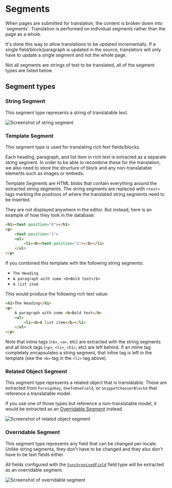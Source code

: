 # Segments

When pages are submitted for translation, the content is broken down into 'segments'.
Translation is performed on individual segments rather than the page as a whole.

It's done this way to allow translations to be updated incremantally. If a single
field/block/paragraph is updated in the source, translators will only have to update
a single segment and not the whole page.

Not all segments are strings of text to be translated, all of the segment types are listed below.

## Segment types

### String Segment

This segment type represents a string of translatable text.

![Screenshot of string segment](/_static/segment-types/string.png)

### Template Segment

This segment type is used for translating rich fext fields/blocks.

Each heading, paragraph, and list item in rich text is extracted as a separate string segment.
In order to be able to recombine these for the translation, we also need to store the structure of
block and any non-translatable elements such as images or embeds.

Template Segments are HTML blobs that contain everything around the extracted string segments. The
string segments are replaced with ``<text>`` tags marking the positions of where the translated
string segments need to be inserted.

They are not displayed anywhere in the editor. But instead, here is an example of how they look in the database:

```html
<h1><text position="0"></h1>
<p>
    <text position="1">
    <ul>
        <li><b><text position="2"></b></li>
    </ul>
</p>
```

If you combined this template with the following string segments:

 - ``The Heading``
 - ``A paragraph with some <b>Bold text</b>``
 - ``A list item``

This would produce the following rich text value:

```html
<h1>The Heading</h1>
<p>
    A paragraph with some <b>Bold text</b>
    <ul>
        <li><b>A list item</b></li>
    </ul>
</p>
```

Note that inline tags (``<b>``, ``<a>``, etc) are extracted with the string segments and all block tags
(``<p>``, ``<li>``, ``<h1>``, etc) are left behind. If an inline tag completely encapsulates a string
segment, that inline tag is left in the template (see the ``<b>`` tag in the  ``<li>`` tag above).

### Related Object Segment

This segment type represents a related object that is translatable. These are extracted from ``ForeignKey``,
``OneToOneField``, or ``SnippetChooserBlock``s that reference a translatable model.

If you use one of those types but reference a non-translatable model, it would be extracted as an
[Overridable Segment](#overridable-segment) instead.

![Screenshot of related object segment](/_static/segment-types/related-object.png)

### Overridable Segment

This segment type represents any field that can be changed per-locale. Unlike string segments, they don't have
to be changed and they also don't have to be text fields either.

All fields configured with the [``SynchronisedField``](/ref/translatable-fields/#wagtail_localize.fields.SynchronizedField)
field type will be extracted as an overridable segment.

![Screenshot of overridable segment](/_static/segment-types/overridable.png)
